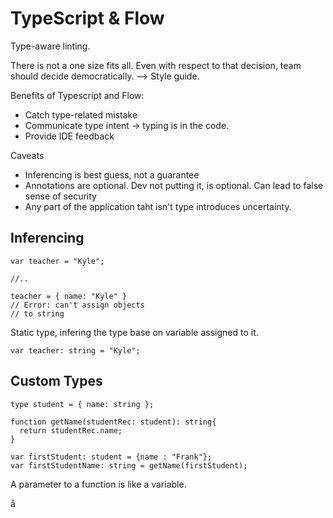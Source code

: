 # TypeScript & Flow

Type-aware linting.

There is not a one size fits all. Even with respect to that decision, team should decide democratically. --> Style guide.

Benefits of Typescript and Flow:
* Catch type-related mistake
* Communicate type intent -> typing is in the code.
* Provide IDE feedback


Caveats
* Inferencing is best guess, not a guarantee
* Annotations are optional. Dev not putting it, is optional. Can lead to false sense of security
* Any part of the application taht isn't type introduces uncertainty.

## Inferencing

````
var teacher = "Kyle";

//..

teacher = { name: "Kyle" }
// Error: can't assign objects
// to string
````

Static type, infering the type base on variable assigned to it.

````
var teacher: string = "Kyle";

````


## Custom Types

````
type student = { name: string };

function getName(studentRec: student): string{
  return studentRec.name;
}

var firstStudent: student = {name : "Frank"};
var firstStudentName: string = getName(firstStudent);
````

A parameter to a function is like a variable.

å
